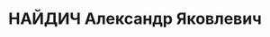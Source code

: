 ---
title: НАЙДИЧ Александр Яковлевич
description: "Род. в 1897, Белоруссия, г. Давид-Городок, еврей, обр.: высшее, б/п.\
  \ Проживал: Украинская ССР, г. Харьков, Пушкинский въезд, 7, кв. 5. Ст. инженер\
  \ группы обогащения треста \"Шахтстрой\" \n  Арестован 21.06.1937. Обв. по ст. 54-7-8-11-17\
  \ (участник троцкистской вредительской организации). Приговор: ВК ВС СССР, 10.12.1937\
  \ – ВМН. Расстрелян 10.12.1937, г.Харьков. \n  Реабилитирован 29.06.1957"
---